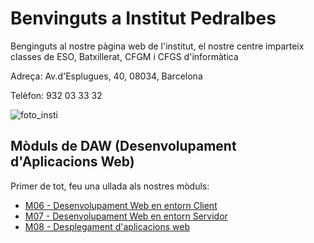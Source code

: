 # Benvinguts a Institut Pedralbes

Benginguts al nostre pàgina web de l'institut, el nostre centre imparteix classes de ESO, Batxillerat, CFGM i CFGS d'informàtica

Adreça: Av.d'Esplugues, 40, 08034, Barcelona

Telèfon: 932 03 33 32


![foto_insti](https://img.beteve.cat/wp-content/uploads/2019/10/011019btv73nouinstitutpedralbes_3-1024x576.jpg)

## Mòduls de DAW (Desenvolupament d'Aplicacions Web)
Primer de tot, feu una ullada als nostres mòduls:

 * [M06 - Desenvolupament Web en entorn Client](m06.md)
 * [M07 - Desenvolupament Web en entorn Servidor](m07.md)
 * [M08 - Desplegament d'aplicacions web](m08.md)
